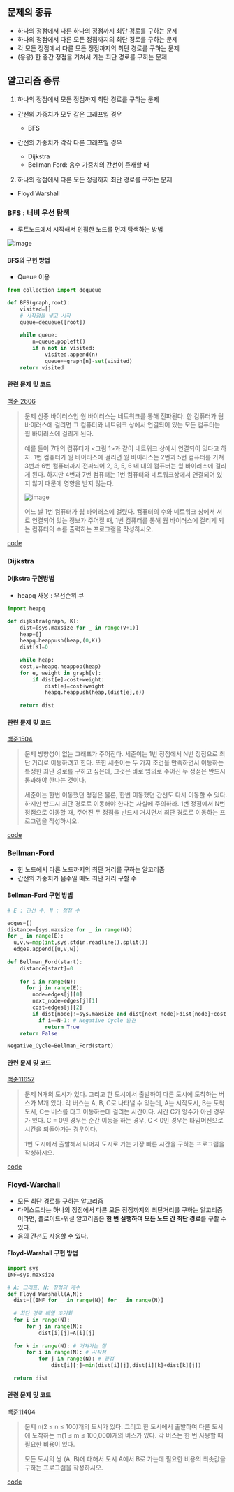 ## 문제의 종류
- 하나의 정점에서 다른 하나의 정점까지 최단 경로를 구하는 문제
- 하나의 정점에서 다른 모든 정점까지의 최단 경로를 구하는 문제
- 각 모든 정점에서 다른 모든 정점까지의 최단 경로를 구하는 문제
- (응용) 한 중간 정점을 거쳐서 가는 최단 경로를 구하는 문제

## 알고리즘 종류
1. 하나의 정점에서 모든 정점까지 최단 경로를 구하는 문제
- 간선의 가중치가 모두 같은 그래프일 경우
  - BFS

- 간선의 가중치가 각각 다른 그래프일 경우
  - Dijkstra
  - Bellman Ford: 음수 가중치의 간선이 존재할 때

2. 하나의 정점에서 다른 모든 정점까지 최단 경로를 구하는 문제
- Floyd Warshall

### BFS : 너비 우선 탐색

- 루트노드에서 시작해서 인접한 노드를 먼저 탐색하는 방법

![image](https://user-images.githubusercontent.com/57162812/151194632-02069879-037f-48b1-a93e-825b212d7dfb.png)

#### BFS의 구현 방법
- Queue 이용

```python
from collection import dequeue

def BFS(graph,root):
    visited=[]
    # 시작점을 넣고 시작
    queue=dequeue([root])
    
    while queue:
        n=queue.popleft()
        if n not in visited:
            visited.append(n)
            queue+=graph[n]-set(visited)
    return visited
```

#### 관련 문제 및 코드

[백준 2606](https://www.acmicpc.net/problem/2606)

> 문제
> 신종 바이러스인 웜 바이러스는 네트워크를 통해 전파된다. 한 컴퓨터가 웜 바이러스에 걸리면 그 컴퓨터와 네트워크 상에서 연결되어 있는 모든 컴퓨터는 웜 바이러스에 걸리게 된다.
>
> 예를 들어 7대의 컴퓨터가 <그림 1>과 같이 네트워크 상에서 연결되어 있다고 하자. 1번 컴퓨터가 웜 바이러스에 걸리면 웜 바이러스는 2번과 5번 컴퓨터를 거쳐 3번과 6번 컴퓨터까지 전파되어 2, 3, 5, 6 네 대의 컴퓨터는 웜 바이러스에 걸리게 된다. 하지만 4번과 7번 컴퓨터는 1번 컴퓨터와 네트워크상에서 연결되어 있지 않기 때문에 영향을 받지 않는다.
>
>![image](https://user-images.githubusercontent.com/57162812/151195916-386f8353-ae30-4406-834e-a3b36766e725.png)
>
>어느 날 1번 컴퓨터가 웜 바이러스에 걸렸다. 컴퓨터의 수와 네트워크 상에서 서로 연결되어 있는 정보가 주어질 때, 1번 컴퓨터를 통해 웜 바이러스에 걸리게 되는 컴퓨터의 수를 출력하는 프로그램을 작성하시오.

[code](https://github.com/leehyeonjin99/BOOSTCAMP_AI_Tech_Study_Diary/blob/main/%EC%95%8C%EA%B3%A0%EB%A6%AC%EC%A6%98/baekjoon/2606.py)

### Dijkstra
#### Dijkstra 구현방법
- heapq 사용 : 우선순위 큐

```python
import heapq

def dijkstra(graph, K):
    dist=[sys.maxsize for _ in range(V+1)]
    heap=[]
    heapq.heappush(heap,(0,K))
    dist[K]=0
    
    while heap:
    cost,v=heapq.heappop(heap)
    for e, weight in graph[v]:
        if dist[e]>cost+weight:
            dist[e]=cost+weight
            heapq.heappush(heap,(dist[e],e))
    
    return dist
```
    
#### 관련 문제 및 코드

[백준1504](https://www.acmicpc.net/problem/1504)

> 문제
> 방향성이 없는 그래프가 주어진다. 세준이는 1번 정점에서 N번 정점으로 최단 거리로 이동하려고 한다. 또한 세준이는 두 가지 조건을 만족하면서 이동하는 특정한 최단 경로를 구하고 싶은데, 그것은 바로 임의로 주어진 두 정점은 반드시 통과해야 한다는 것이다.
> 
> 세준이는 한번 이동했던 정점은 물론, 한번 이동했던 간선도 다시 이동할 수 있다. 하지만 반드시 최단 경로로 이동해야 한다는 사실에 주의하라. 1번 정점에서 N번 정점으로 이동할 때, 주어진 두 정점을 반드시 거치면서 최단 경로로 이동하는 프로그램을 작성하시오.

[code](https://github.com/leehyeonjin99/BOOSTCAMP_AI_Tech_Study_Diary/blob/main/%EC%95%8C%EA%B3%A0%EB%A6%AC%EC%A6%98/baekjoon/1504.py)

### Bellman-Ford

- 한 노드에서 다른 노드까지의 최단 거리를 구하는 알고리즘
- 간선의 가중치가 음수일 때도 최단 거리 구할 수 

#### Bellman-Ford 구현 방법

```python
# E : 간선 수, N : 정점 수

edges=[]
distance=[sys.maxsize for _ in range(N)]
for _ in range(E):
  u,v,w=map(int,sys.stdin.readline().split())
  edges.append([u,v,w])
  
def Bellman_Ford(start):
    distance[start]=0
    
    for i in range(N):
      for j in range(E):
        node=edges[j][0]
        next_node=edges[j][1]
        cost=edges[j][2]
        if dist[node]!=sys.maxsize and dist[next_node]>dist[node]+cost:
          if i==N-1: # Negative Cycle 발견
            return True
    return False

Negative_Cycle=Bellman_Ford(start)
```

#### 관련 문제 및 코드

[백준11657](https://www.acmicpc.net/problem/11657)

> 문제
> N개의 도시가 있다. 그리고 한 도시에서 출발하여 다른 도시에 도착하는 버스가 M개 있다. 각 버스는 A, B, C로 나타낼 수 있는데, A는 시작도시, B는 도착도시, C는 버스를 타고 이동하는데 걸리는 시간이다. 시간 C가 양수가 아닌 경우가 있다. C = 0인 경우는 순간 이동을 하는 경우, C < 0인 경우는 타임머신으로 시간을 되돌아가는 경우이다.
> 
> 1번 도시에서 출발해서 나머지 도시로 가는 가장 빠른 시간을 구하는 프로그램을 작성하시오.

[code](https://github.com/leehyeonjin99/BOOSTCAMP_AI_Tech_Study_Diary/blob/main/%EC%95%8C%EA%B3%A0%EB%A6%AC%EC%A6%98/baekjoon/11657.py)

### Floyd-Warchall
- 모든 최단 경로를 구하는 알고리즘
- 다익스트라는 하나의 정점에서 다른 모든 정점까지의 최단거리를 구하는 알고리즘이라면, 플로이드-워셜 알고리즘은 **한 번 실행하여 모든 노드 간 최단 경로**를 구할 수 있다.
- 음의 간선도 사용할 수 있다.

#### Floyd-Warshall 구현 방법

```python
import sys
INF=sys.maxsize

# A: 그래프, N: 정점의 개수
def Floyd_Warshall(A,N):
  dist=[[INF for _ in range(N)] for _ in range(N)]
  
  # 최단 경로 배열 초기화
  for i in range(N):
      for j in range(N):
          dist[i][j]=A[i][j]
  
  for k in range(N): # 거쳐가는 점
      for i in range(N): # 시작점
          for j in range(N): # 끝점
              dist[i][j]=min(dist[i][j],dist[i][k]+dist[k][j])
              
  return dist
```

#### 관련 문제 및 코드

[백준11404](https://www.acmicpc.net/problem/11404)

> 문제
> n(2 ≤ n ≤ 100)개의 도시가 있다. 그리고 한 도시에서 출발하여 다른 도시에 도착하는 m(1 ≤ m ≤ 100,000)개의 버스가 있다. 각 버스는 한 번 사용할 때 필요한 비용이 있다.
> 
> 모든 도시의 쌍 (A, B)에 대해서 도시 A에서 B로 가는데 필요한 비용의 최솟값을 구하는 프로그램을 작성하시오.

[code](https://github.com/leehyeonjin99/BOOSTCAMP_AI_Tech_Study_Diary/blob/main/%EC%95%8C%EA%B3%A0%EB%A6%AC%EC%A6%98/baekjoon/11404.py)
